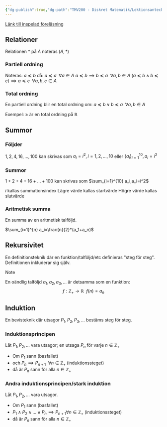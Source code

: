 ```yaml
---
{"dg-publish":true,"dg-path":"TMV200 - Diskret Matematik/Lektionsanteckningar/2024-09-18.md","permalink":"/TMV200 - Diskret Matematik/Lektionsanteckningar/2024-09-18/"}
---
```


[Länk till inspelad föreläsning](https://chalmers.instructure.com/courses/31068/discussion_topics/175651)

## Relationer

Relationen $*$ på $A$ noteras $(A,*)$

### Partiell ordning

Noteras: $a\preceq b$ då:
$a\preceq a\enspace\forall a\in A$
$a\preceq b\implies b\preceq a\enspace\forall a,b\in A$
$(a\preceq b\land b\preceq c)\implies a\preceq c\enspace\forall a,b,c\in A$

### Total ordning

En partiell ordning blir en total ordning om: $a\preceq b\lor b\preceq a\enspace\forall a,b\in A$

Exempel: $\geq$ är en total ordning på $\mathbb{R}$

## Summor

### Följder

$1,2,4,16,\dots,100$ kan skrivas som $a_i=i^2, i=1,2,\dots,10$ eller $\{a_i\}_{i=1}^{10},a_i=i^2$

### Summor

$1+2+4+16+\dots+100$ kan skrivas som $\sum_{i=1}^{10} a_i,a_i=i^2$

$i$ kallas summationsindex
Lägre värde kallas startvärde
Högre värde kallas slutvärde

### Aritmetisk summa

En summa av en aritmetisk talföljd.

$\sum_{i=1}^{n} a_i=\frac{n}{2}*(a_1+a_n)$

## Rekursivitet

En definitionsteknik där en funktion/talföljd/etc definieras "steg för steg". Definitionen inkluderar sig själv.

> [!Note]
> En oändlig talföljd $a_1,a_2,a_3,\dots$ är detsamma som en funktion:
> $$f: \mathbb{Z}_+\rightarrow \mathbb{R}\enspace f(n)=a_n$$

## Induktion

En bevisteknik där utsagor $P_1,P_2,P_3,\dots$ bestäms steg för steg.

### Induktionsprincipen

Låt $P_1,P_2,\dots$ vara utsagor; en utsaga $P_n$ för varje $n\in \mathbb{Z}_+$
- Om $P_1$ sann (basfallet)
- och $P_n\implies P_{n+1}\enspace\forall n\in \mathbb{Z}_+$ (induktionssteget)
- då är $P_n$ sann för alla $n\in \mathbb{Z}_+$

### Andra induktionsprincipen/stark induktion

Låt $P_1,P_2,\dots$ vara utsagor.

- Om $P_1$ sann (basfallet)
- $P_1\land P_2\land\dots\land P_n\implies P_{n+1}\forall n\in\mathbb{Z}_+$ (induktionssteget)
- då är $P_n$ sann för alla $n\in \mathbb{Z}_+$

